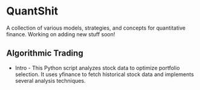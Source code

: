 # QuantShit
A collection of various models, strategies, and concepts for quantitative finance. 
Working on adding new stuff soon!

## Algorithmic Trading
* Intro - This Python script analyzes stock data to optimize portfolio selection. It uses yfinance to fetch historical stock data and implements several analysis techniques. 